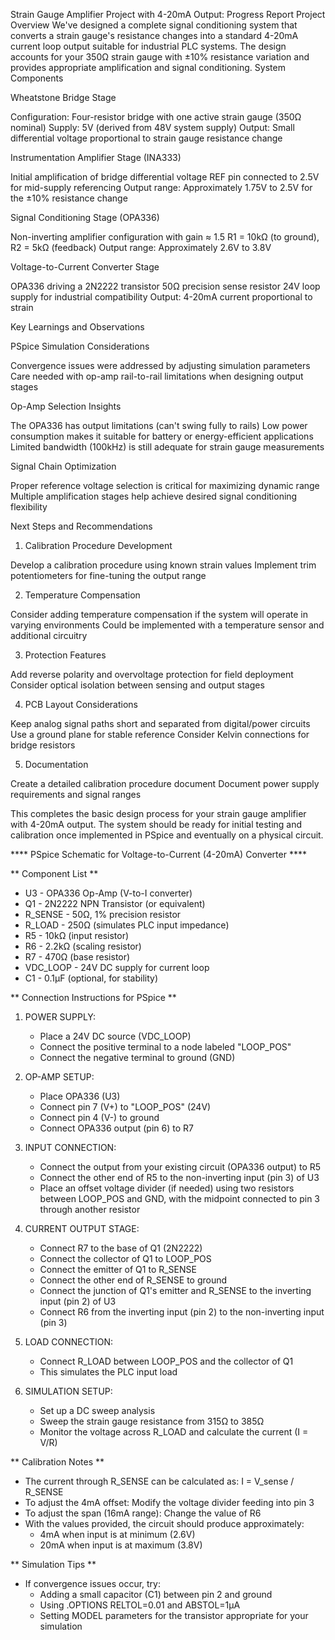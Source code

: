 Strain Gauge Amplifier Project with 4-20mA Output: Progress Report
Project Overview
We've designed a complete signal conditioning system that converts a strain gauge's resistance changes into a standard 4-20mA current loop output suitable for industrial PLC systems. The design accounts for your 350Ω strain gauge with ±10% resistance variation and provides appropriate amplification and signal conditioning.
System Components

Wheatstone Bridge Stage

Configuration: Four-resistor bridge with one active strain gauge (350Ω nominal)
Supply: 5V (derived from 48V system supply)
Output: Small differential voltage proportional to strain gauge resistance change


Instrumentation Amplifier Stage (INA333)

Initial amplification of bridge differential voltage
REF pin connected to 2.5V for mid-supply referencing
Output range: Approximately 1.75V to 2.5V for the ±10% resistance change


Signal Conditioning Stage (OPA336)

Non-inverting amplifier configuration with gain ≈ 1.5
R1 = 10kΩ (to ground), R2 = 5kΩ (feedback)
Output range: Approximately 2.6V to 3.8V


Voltage-to-Current Converter Stage

OPA336 driving a 2N2222 transistor
50Ω precision sense resistor
24V loop supply for industrial compatibility
Output: 4-20mA current proportional to strain



Key Learnings and Observations

PSpice Simulation Considerations

Convergence issues were addressed by adjusting simulation parameters
Care needed with op-amp rail-to-rail limitations when designing output stages


Op-Amp Selection Insights

The OPA336 has output limitations (can't swing fully to rails)
Low power consumption makes it suitable for battery or energy-efficient applications
Limited bandwidth (100kHz) is still adequate for strain gauge measurements


Signal Chain Optimization

Proper reference voltage selection is critical for maximizing dynamic range
Multiple amplification stages help achieve desired signal conditioning flexibility



Next Steps and Recommendations

1. Calibration Procedure Development

Develop a calibration procedure using known strain values
Implement trim potentiometers for fine-tuning the output range


2. Temperature Compensation

Consider adding temperature compensation if the system will operate in varying environments
Could be implemented with a temperature sensor and additional circuitry


3. Protection Features

Add reverse polarity and overvoltage protection for field deployment
Consider optical isolation between sensing and output stages


4. PCB Layout Considerations

Keep analog signal paths short and separated from digital/power circuits
Use a ground plane for stable reference
Consider Kelvin connections for bridge resistors


5. Documentation

Create a detailed calibration procedure document
Document power supply requirements and signal ranges



This completes the basic design process for your strain gauge amplifier with 4-20mA output. The system should be ready for initial testing and calibration once implemented in PSpice and eventually on a physical circuit.


**** PSpice Schematic for Voltage-to-Current (4-20mA) Converter ****

** Component List **
* U3 - OPA336 Op-Amp (V-to-I converter)
* Q1 - 2N2222 NPN Transistor (or equivalent)
* R_SENSE - 50Ω, 1% precision resistor
* R_LOAD - 250Ω (simulates PLC input impedance)
* R5 - 10kΩ (input resistor)
* R6 - 2.2kΩ (scaling resistor)
* R7 - 470Ω (base resistor)
* VDC_LOOP - 24V DC supply for current loop
* C1 - 0.1μF (optional, for stability)

** Connection Instructions for PSpice **

1. POWER SUPPLY:
   * Place a 24V DC source (VDC_LOOP)
   * Connect the positive terminal to a node labeled "LOOP_POS"
   * Connect the negative terminal to ground (GND)

2. OP-AMP SETUP:
   * Place OPA336 (U3)
   * Connect pin 7 (V+) to "LOOP_POS" (24V)
   * Connect pin 4 (V-) to ground
   * Connect OPA336 output (pin 6) to R7

3. INPUT CONNECTION:
   * Connect the output from your existing circuit (OPA336 output) to R5
   * Connect the other end of R5 to the non-inverting input (pin 3) of U3
   * Place an offset voltage divider (if needed) using two resistors between LOOP_POS and GND, with the midpoint connected to pin 3 through another resistor

4. CURRENT OUTPUT STAGE:
   * Connect R7 to the base of Q1 (2N2222)
   * Connect the collector of Q1 to LOOP_POS
   * Connect the emitter of Q1 to R_SENSE
   * Connect the other end of R_SENSE to ground
   * Connect the junction of Q1's emitter and R_SENSE to the inverting input (pin 2) of U3
   * Connect R6 from the inverting input (pin 2) to the non-inverting input (pin 3)

5. LOAD CONNECTION:
   * Connect R_LOAD between LOOP_POS and the collector of Q1
   * This simulates the PLC input load

6. SIMULATION SETUP:
   * Set up a DC sweep analysis
   * Sweep the strain gauge resistance from 315Ω to 385Ω
   * Monitor the voltage across R_LOAD and calculate the current (I = V/R)

** Calibration Notes **
* The current through R_SENSE can be calculated as: I = V_sense / R_SENSE
* To adjust the 4mA offset: Modify the voltage divider feeding into pin 3
* To adjust the span (16mA range): Change the value of R6 
* With the values provided, the circuit should produce approximately:
  - 4mA when input is at minimum (2.6V)
  - 20mA when input is at maximum (3.8V)

** Simulation Tips **
* If convergence issues occur, try:
  - Adding a small capacitor (C1) between pin 2 and ground
  - Using .OPTIONS RELTOL=0.01 and ABSTOL=1µA
  - Setting MODEL parameters for the transistor appropriate for your simulation